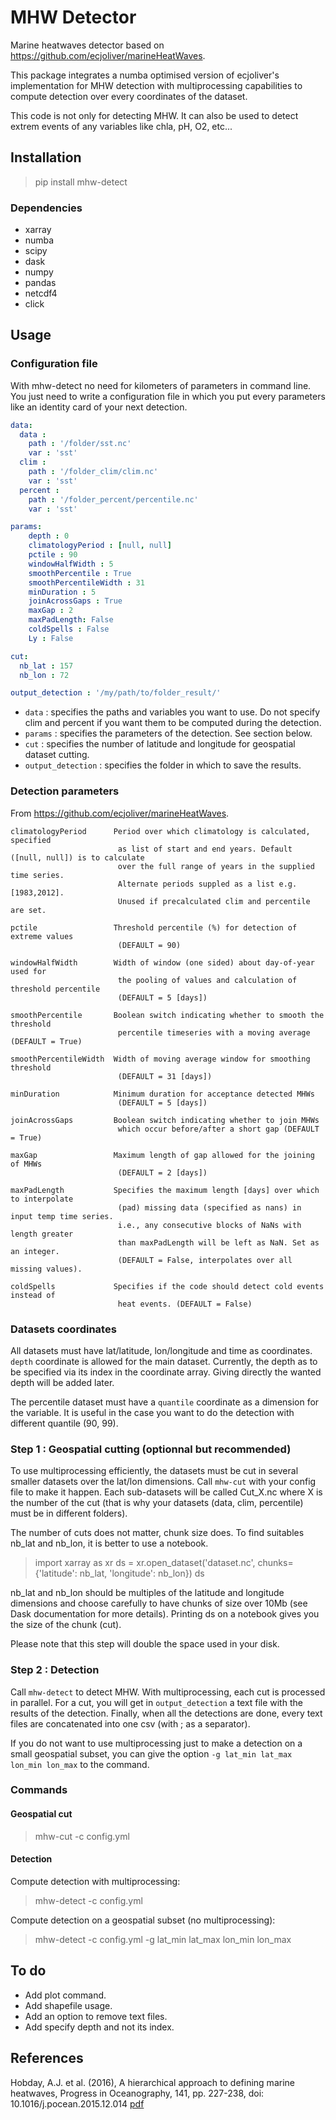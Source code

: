 # MHW Detector

Marine heatwaves detector based on https://github.com/ecjoliver/marineHeatWaves.

This package integrates a numba optimised version of ecjoliver's implementation for MHW detection with multiprocessing capabilities to compute detection over every coordinates of the dataset.

This code is not only for detecting MHW. It can also be used to detect extrem events of any variables like chla, pH, O2, etc...

## Installation
> pip install mhw-detect


### Dependencies
- xarray
- numba
- scipy
- dask
- numpy
- pandas
- netcdf4
- click

## Usage
### Configuration file
With mhw-detect no need for kilometers of parameters in command line. You just need to write a configuration file in which you put every parameters like an identity card of your next detection.

```yaml
data:
  data :
    path : '/folder/sst.nc'
    var : 'sst'
  clim :
    path : '/folder_clim/clim.nc'
    var : 'sst'
  percent :
    path : '/folder_percent/percentile.nc'
    var : 'sst'

params:
    depth : 0
    climatologyPeriod : [null, null]
    pctile : 90
    windowHalfWidth : 5
    smoothPercentile : True
    smoothPercentileWidth : 31
    minDuration : 5
    joinAcrossGaps : True
    maxGap : 2
    maxPadLength: False
    coldSpells : False
    Ly : False

cut:
  nb_lat : 157
  nb_lon : 72

output_detection : '/my/path/to/folder_result/'
```

- `data` : specifies the paths and variables you want to use. Do not specify clim and percent if you want them to be computed during the detection.
- `params` : specifies the parameters of the detection. See section below.
- `cut` : specifies the number of latitude and longitude for geospatial dataset cutting.
- `output_detection` : specifies the folder in which to save the results.


### Detection parameters
From https://github.com/ecjoliver/marineHeatWaves.

```
climatologyPeriod      Period over which climatology is calculated, specified
                        as list of start and end years. Default ([null, null]) is to calculate
                        over the full range of years in the supplied time series.
                        Alternate periods suppled as a list e.g. [1983,2012].
                        Unused if precalculated clim and percentile are set.

pctile                 Threshold percentile (%) for detection of extreme values
                        (DEFAULT = 90)

windowHalfWidth        Width of window (one sided) about day-of-year used for
                        the pooling of values and calculation of threshold percentile
                        (DEFAULT = 5 [days])

smoothPercentile       Boolean switch indicating whether to smooth the threshold
                        percentile timeseries with a moving average (DEFAULT = True)

smoothPercentileWidth  Width of moving average window for smoothing threshold
                        (DEFAULT = 31 [days])

minDuration            Minimum duration for acceptance detected MHWs
                        (DEFAULT = 5 [days])

joinAcrossGaps         Boolean switch indicating whether to join MHWs
                        which occur before/after a short gap (DEFAULT = True)

maxGap                 Maximum length of gap allowed for the joining of MHWs
                        (DEFAULT = 2 [days])

maxPadLength           Specifies the maximum length [days] over which to interpolate
                        (pad) missing data (specified as nans) in input temp time series.
                        i.e., any consecutive blocks of NaNs with length greater
                        than maxPadLength will be left as NaN. Set as an integer.
                        (DEFAULT = False, interpolates over all missing values).

coldSpells             Specifies if the code should detect cold events instead of
                        heat events. (DEFAULT = False)
```

### Datasets coordinates
All datasets must have lat/latitude, lon/longitude and time as coordinates. `depth` coordinate is allowed for the main dataset. Currently, the depth as to be specified via its index in the coordinate array. Giving directly the wanted depth will be added later.

The percentile dataset must have a `quantile` coordinate as a dimension for the variable. It is useful in the case you want to do the detection with different quantile (90, 99).

### Step 1 : Geospatial cutting (optionnal but recommended)
To use multiprocessing efficiently, the datasets must be cut in several smaller datasets over the lat/lon dimensions. Call `mhw-cut` with your config file to make it happen. Each sub-datasets will be called Cut_X.nc where X is the number of the cut (that is why your datasets (data, clim, percentile) must be in different folders).

The number of cuts does not matter, chunk size does. To find suitables nb_lat and nb_lon, it is better to use a notebook.
>import xarray as xr
ds = xr.open_dataset('dataset.nc', chunks={'latitude': nb_lat, 'longitude': nb_lon})
ds

nb_lat and nb_lon should be multiples of the latitude and longitude dimensions and choose carefully to have chunks of size over 10Mb (see Dask documentation for more details). Printing ds on a notebook gives you the size of the chunk (cut).

Please note that this step will double the space used in your disk.


### Step 2 : Detection
Call `mhw-detect` to detect MHW. With multiprocessing, each cut is processed in parallel. For a cut, you will get in `output_detection` a text file with the results of the detection. Finally, when all the detections are done, every text files are concatenated into one csv (with ; as a separator).

If you do not want to use multiprocessing just to make a detection on a small geospatial subset, you can give the option `-g lat_min lat_max lon_min lon_max` to the command.


### Commands
#### Geospatial cut
> mhw-cut -c config.yml

#### Detection
Compute detection with multiprocessing:
> mhw-detect -c config.yml

Compute detection on a geospatial subset (no multiprocessing):
> mhw-detect -c config.yml -g lat_min lat_max lon_min lon_max

## To do
- Add plot command.
- Add shapefile usage.
- Add an option to remove text files.
- Add specify depth and not its index.



## References

Hobday, A.J. et al. (2016), A hierarchical approach to defining marine heatwaves, Progress in Oceanography, 141, pp. 227-238, doi: 10.1016/j.pocean.2015.12.014 [pdf](http://passage.phys.ocean.dal.ca/~olivere/docs/Hobdayetal_2016_PO_HierarchMHWDefn.pdf)
